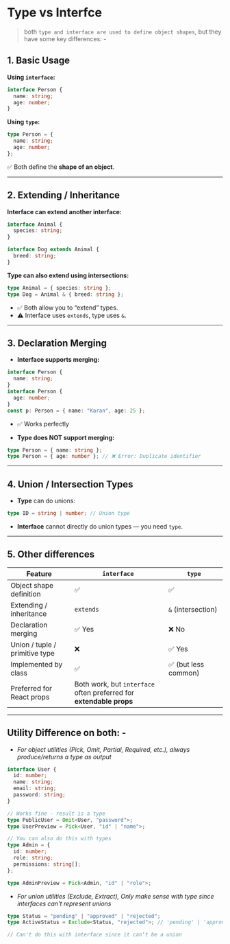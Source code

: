 # **Type vs Interfce**

> both `type and interface are used to define object shapes`, but they have some key differences: -

## **1. Basic Usage**

**Using `interface`:**

```ts
interface Person {
  name: string;
  age: number;
}
```

**Using `type`:**

```ts
type Person = {
  name: string;
  age: number;
};
```

✅ Both define the **shape of an object**.

---

## **2. Extending / Inheritance**

**Interface can extend another interface:**

```ts
interface Animal {
  species: string;
}

interface Dog extends Animal {
  breed: string;
}
```

**Type can also extend using intersections:**

```ts
type Animal = { species: string };
type Dog = Animal & { breed: string };
```

- ✅ Both allow you to “extend” types.
- ⚠️ Interface uses `extends`, type uses `&`.

---

## **3. Declaration Merging**

- **Interface supports merging:**

```ts
interface Person {
  name: string;
}
interface Person {
  age: number;
}
const p: Person = { name: "Karan", age: 25 };
```

- ✅ Works perfectly

- **Type does NOT support merging:**

```ts
type Person = { name: string };
type Person = { age: number }; // ❌ Error: Duplicate identifier
```

---

## **4. Union / Intersection Types**

- **Type** can do unions:

```ts
type ID = string | number; // Union type
```

- **Interface** cannot directly do union types — you need `type`.

---

## **5. Other differences**

| Feature                        | `interface`                                                         | `type`               |
| ------------------------------ | ------------------------------------------------------------------- | -------------------- |
| Object shape definition        | ✅                                                                  | ✅                   |
| Extending / inheritance        | `extends`                                                           | `&` (intersection)   |
| Declaration merging            | ✅ Yes                                                              | ❌ No                |
| Union / tuple / primitive type | ❌                                                                  | ✅ Yes               |
| Implemented by class           | ✅                                                                  | ✅ (but less common) |
| Preferred for React props      | Both work, but `interface` often preferred for **extendable props** |                      |

---

## **Utility Difference on both: -**

- _For object utilities (Pick, Omit, Partial, Required, etc.), always produce/returns a type as output_

```ts
interface User {
  id: number;
  name: string;
  email: string;
  password: string;
}

// Works fine - result is a type
type PublicUser = Omit<User, "password">;
type UserPreview = Pick<User, "id" | "name">;

// You can also do this with types
type Admin = {
  id: number;
  role: string;
  permissions: string[];
};

type AdminPreview = Pick<Admin, "id" | "role">;
```

- _For union utilities (Exclude, Extract), Only make sense with type since interfaces can't represent unions_

```ts
type Status = "pending" | "approved" | "rejected";
type ActiveStatus = Exclude<Status, "rejected">; // 'pending' | 'approved'

// Can't do this with interface since it can't be a union
```
